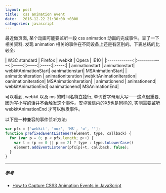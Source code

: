 ```yaml
---
layout: post
title:  css animation event
date:   2016-12-22 21:30:00 +0800
categories: javascript
---
```


最近做页面, 某个动画可能要监听一段 css animation 动画的完成事件。查了一下相关资料, 发现 animation 相关的事件在不同设备上还是有区别的。下表总结的比较全:

| W3C standard        | Firefox           | webkit  | Opera | IE10 |
|:-------------:|:-------------:|:-----:|:-----:|:-----:|:-----:|
| animationstart     | animationstart|	webkitAnimationStart|	oanimationstart| MSAnimationStart|
| animationiteration | animationiteration	|webkitAnimationIteration|	oanimationiteration|	MSAnimationIteration|
| animationend | animationend|	webkitAnimationEnd|	oanimationend|	MSAnimationEnd|

可以看到, webkit 以及 ms 的时间名特立独行, 单词首字母用大写——这点很重要, 因为写小写的话并不会触发这个事件。安卓微信内的X5也是同样的, 实测需要监听 webkitAnimationEnd 才可以触发事件。

以下是一种兼容的事件侦听方法:

```javascript
var pfx = ['webkit', 'moz', 'MS', 'o', ''];
function prefixedEventListener(element, type, callback) {
  for (var p = 0; p < pfx.length; p++) {
    var t = (p == 0 || p == 2) ? type : type.toLowerCase()
    element.addEventListener(pfx[p]+t, callback, false);
  }
}
```

---

##### 参考
- [How to Capture CSS3 Animation Events in JavaScript](https://www.sitepoint.com/css3-animation-javascript-event-handlers/)